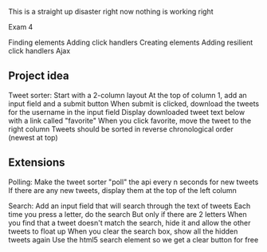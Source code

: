This is a straight up disaster right now
nothing is working right

Exam 4

Finding elements
Adding click handlers
Creating elements
Adding resilient click handlers
Ajax

## Project idea

Tweet sorter:
Start with a 2-column layout
At the top of column 1, add an input field and a submit button
When submit is clicked, download the tweets for the username in the input field
Display downloaded tweet text below with a link called "favorite"
When you click favorite, move the tweet to the right column
Tweets should be sorted in reverse chronological order (newest at top)

## Extensions

Polling:
Make the tweet sorter "poll" the api every n seconds for new tweets
If there are any new tweets, display them at the top of the left column

Search:
Add an input field that will search through the text of tweets
Each time you press a letter, do the search
But only if there are 2 letters
When you find that a tweet doesn't match the search, hide it and allow the other tweets to float up
When you clear the search box, show all the hidden tweets again
Use the html5 search element so we get a clear button for free